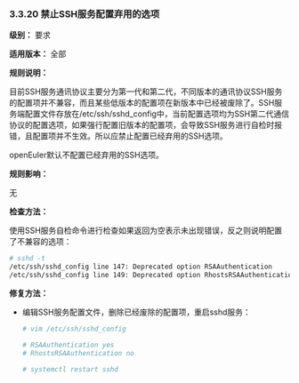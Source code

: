 ### 3.3.20 禁止SSH服务配置弃用的选项

**级别：** 要求

**适用版本：** 全部

**规则说明：** 

目前SSH服务通讯协议主要分为第一代和第二代，不同版本的通讯协议SSH服务的配置项并不兼容，而且某些低版本的配置项在新版本中已经被废除了。SSH服务端配置文件存放在/etc/ssh/sshd_config中，当前配置选项均为SSH第二代通信协议的配置选项，如果强行配置旧版本的配置项，会导致SSH服务进行自检时报错，且配置项并不生效。所以应禁止配置已经弃用的SSH选项。

openEuler默认不配置已经弃用的SSH选项。

**规则影响：**

无

**检查方法：**

使用SSH服务自检命令进行检查如果返回为空表示未出现错误，反之则说明配置了不兼容的选项：

```bash
# sshd -t
/etc/ssh/sshd_config line 147: Deprecated option RSAAuthentication
/etc/ssh/sshd_config line 149: Deprecated option RhostsRSAAuthentication
```

**修复方法：**

- 编辑SSH服务配置文件，删除已经废除的配置项，重启sshd服务：

  ```bash
  # vim /etc/ssh/sshd_config
  
  # RSAAuthentication yes
  # RhostsRSAAuthentication no
  
  # systemctl restart sshd
  ```